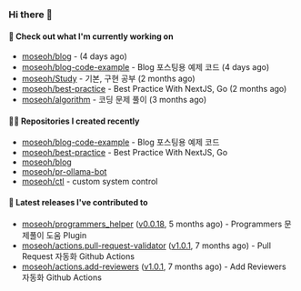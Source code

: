 ### Hi there 👋

#### 👷 Check out what I'm currently working on

- [moseoh/blog](https://github.com/moseoh/blog) -  (4 days ago)
- [moseoh/blog-code-example](https://github.com/moseoh/blog-code-example) - Blog 포스팅용 예제 코드 (4 days ago)
- [moseoh/Study](https://github.com/moseoh/Study) - 기본, 구현 공부 (2 months ago)
- [moseoh/best-practice](https://github.com/moseoh/best-practice) - Best Practice With NextJS, Go (2 months ago)
- [moseoh/algorithm](https://github.com/moseoh/algorithm) - 코딩 문제 풀이 (3 months ago)

#### 👨‍💻 Repositories I created recently

- [moseoh/blog-code-example](https://github.com/moseoh/blog-code-example) - Blog 포스팅용 예제 코드
- [moseoh/best-practice](https://github.com/moseoh/best-practice) - Best Practice With NextJS, Go
- [moseoh/blog](https://github.com/moseoh/blog)
- [moseoh/pr-ollama-bot](https://github.com/moseoh/pr-ollama-bot)
- [moseoh/ctl](https://github.com/moseoh/ctl) - custom system control

#### 🚀 Latest releases I've contributed to

- [moseoh/programmers_helper](https://github.com/moseoh/programmers_helper) ([v0.0.18](https://github.com/moseoh/programmers_helper/releases/tag/v0.0.18), 5 months ago) - Programmers 문제풀이 도움 Plugin
- [moseoh/actions.pull-request-validator](https://github.com/moseoh/actions.pull-request-validator) ([v1.0.1](https://github.com/moseoh/actions.pull-request-validator/releases/tag/v1.0.1), 7 months ago) - Pull Request 자동화 Github Actions
- [moseoh/actions.add-reviewers](https://github.com/moseoh/actions.add-reviewers) ([v1.0.1](https://github.com/moseoh/actions.add-reviewers/releases/tag/v1.0.1), 7 months ago) - Add Reviewers 자동화 Github Actions
